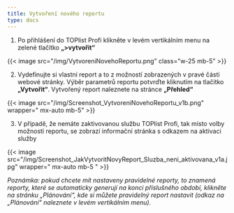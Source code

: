 ```yaml
---
title: Vytvoření nového reportu
type: docs
---
```

1. Po přihlášení do TOPlist Profi klikněte v levém vertikálním menu na zelené tlačítko **„>vytvořit“**

{{< image src="/img/VytvoreniNovehoReportu.png" class="w-25 mb-5" >}}


2. Vydefinujte si vlastní report a to z možností zobrazených v pravé části webové stránky. Výběr parametrů reportu potvrďte kliknutím na tlačítko **„Vytvořit“**. Vytvořený report naleznete na stránce **„Přehled“**

{{< image src="/img/Screenshot_VytvoreniNovehoReportu_v1b.png" wrapper=" mx-auto mb-5" >}}


3. V případě, že nemáte zaktivovanou službu TOPlist Profi, tak místo volby možností reportu, se zobrazí informační stránka s odkazem na aktivaci služby

{{< image src="/img/Screenshot_JakVytvoritNovyReport_Sluzba_neni_aktivovana_v1a.jpg" wrapper=" mx-auto mb-5 " >}}

_Poznámka: pokud chcete mít nastaveny pravidelné reporty, to znamená reporty, které se automaticky generují na konci příslušného období, klikněte na stránku „Plánování“, kde si můžete pravidelný report nastavit (odkaz na „Plánování“ naleznete v levém vertikálním menu)._